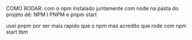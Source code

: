 COMO RODAR:
com o npm instalado juntamente com node
na pasta do projeto dê:  NPM I PNPM 
e pnpm start 

usei pnpm por ser mais rapido que o npm mas acredito que rode com npm start tbm 
